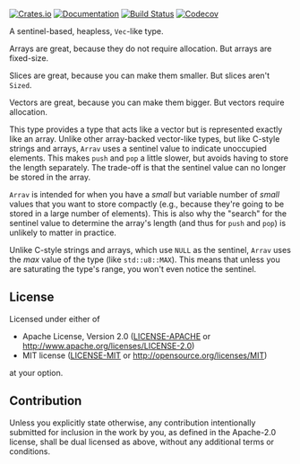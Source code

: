 [![Crates.io](https://img.shields.io/crates/v/arrav.svg)](https://crates.io/crates/arrav)
[![Documentation](https://docs.rs/arrav/badge.svg)](https://docs.rs/arrav/)
[![Build Status](https://dev.azure.com/jonhoo/jonhoo/_apis/build/status/arrav?branchName=master)](https://dev.azure.com/jonhoo/jonhoo/_build/latest?definitionId=15&branchName=master)
[![Codecov](https://codecov.io/github/jonhoo/arrav/coverage.svg?branch=master)](https://codecov.io/gh/jonhoo/arrav)

A sentinel-based, heapless, `Vec`-like type.

Arrays are great, because they do not require allocation.
But arrays are fixed-size.

Slices are great, because you can make them smaller.
But slices aren't `Sized`.

Vectors are great, because you can make them bigger.
But vectors require allocation.

This type provides a type that acts like a vector but is represented
exactly like an array. Unlike other array-backed vector-like types, but
like C-style strings and arrays, `Arrav` uses a sentinel value to
indicate unoccupied elements. This makes `push` and `pop` a little
slower, but avoids having to store the length separately. The trade-off
is that the sentinel value can no longer be stored in the array.

`Arrav` is intended for when you have a _small_ but variable number of
_small_ values that you want to store compactly (e.g., because they're
going to be stored in a large number of elements). This is also why the
"search" for the sentinel value to determine the array's length (and
thus for `push` and `pop`) is unlikely to matter in practice.

Unlike C-style strings and arrays, which use `NULL` as the sentinel,
`Arrav` uses the _max_ value of the type (like `std::u8::MAX`). This
means that unless you are saturating the type's range, you won't even
notice the sentinel.

## License

Licensed under either of

 * Apache License, Version 2.0
   ([LICENSE-APACHE](LICENSE-APACHE) or http://www.apache.org/licenses/LICENSE-2.0)
 * MIT license
   ([LICENSE-MIT](LICENSE-MIT) or http://opensource.org/licenses/MIT)

at your option.

## Contribution

Unless you explicitly state otherwise, any contribution intentionally submitted
for inclusion in the work by you, as defined in the Apache-2.0 license, shall be
dual licensed as above, without any additional terms or conditions.

